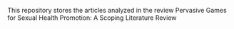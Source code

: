 This repository stores the articles analyzed in the review Pervasive Games for Sexual Health Promotion: A Scoping Literature Review
